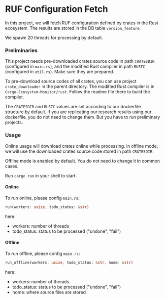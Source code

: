 # RUF Configuration Fetch

In this project, we will fetch RUF configuration defined by crates in the Rust ecosystem. The results are stored in the DB table `version_feature`.

We spawn 20 threads for processing by default.

### Preliminaries

This project needs pre-downloaded crates source code in path `CRATESDIR` (configured in `main.rs`), and the modified Rust compiler in path `RUSTC` (configured in `util.rs`). Make sure they are prepared.

To pre-download source codes of all crates, you can use project `crate_downloader` in the parent directory. The modified Rust compiler is in `Cargo-Ecosystem-Monitor/rust`. Follow the readme file there to build the compiler.

The `CRATESDIR` and `RUSTC` values are set according to our dockerfile structure by default. If you are replicating our research results using our dockerfile, you do not need to change them. But you have to run preliminary projects.

### Usage

Online usage will download crates online while processing. In offline mode, we will use the downloaded crates source code stored in path `CRATESDIR`.

Offline mode is enabled by default. You do not need to change it in common cases.


Run `cargo run` in your shell to start.

#### Online
To run online, please config `main.rs`:
```rust
run(workers: usize, todo_status: &str)
```
here:
- workers: number of threads
- todo_status: status to be processed ("undone", "fail")

#### Offline
To run offline, please config `main.rs`:
```rust
run_offline(workers: usize, todo_status: &str, home: &str)
```
here:
- workers: number of threads
- todo_status: status to be processed ("undone", "fail")
- home: where source files are stored